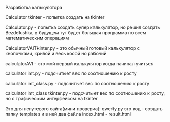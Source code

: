Разработка калькулятора

Calculator tkinter - попытка создать на tkinter

Calculator.py - попытка создать супер калькулятор, но решил создать Bezdelushka, в будущем тут будет большая программа по всем математическим операциям

CalculatorVAITkinter.py -  это обычный готовый калькулятор с кнопочками, кривой и весь косой но рабочий

calculatorAVI - это мой первый калькулятор когда начинал учиться

calculator imt.py - подсчитыет вес по соотношению к росту

calculator imt_class.py - подсчитыет вес по соотношению к росту

calculator imt_class tkinter.py - подсчитыет вес по соотношению к росту, но с графическим интерфейсом на tkinter



Это для непутевого сайта(мини проверка):
qwerty.py это код  - создать папку templates и в ней два файла  index.html  -  result.html  



